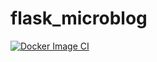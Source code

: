# flask_microblog
[![Docker Image CI](https://github.com/georgegozal/flask_microblog/actions/workflows/docker-image.yml/badge.svg)](https://github.com/georgegozal/flask_microblog/actions/workflows/docker-image.yml)
